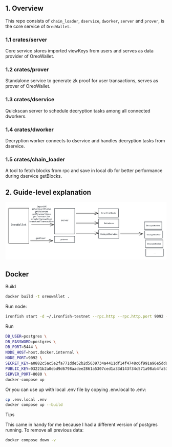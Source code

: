 ## 1. Overview

This repo consists of `chain_loader`, `dservice`, `dworker`, `server` and `prover`, is the core service of `OreoWallet`.

### 1.1 crates/server
Core service stores imported viewKeys from users and serves as data provider of OreoWallet.

### 1.2 crates/prover
Standalone service to generate zk proof for user transactions, serves as prover of OreoWallet.

### 1.3 crates/dservice
Quickscan server to schedule decryption tasks among all connected dworkers.

### 1.4 crates/dworker
Decryption worker connects to dservice and handles decryption tasks from dservice.

### 1.5 crates/chain_loader
A tool to fetch blocks from rpc and save in local db for better performance during dservice getBlocks.

## 2. Guide-level explanation

![basic arch](assets/arch_v2.png)

## Docker

Build

```bash
docker build -t oreowallet .
```

Run node:

```bash
ironfish start -d ~/.ironfish-testnet --rpc.http --rpc.http.port 9092 --rpc.http.host 0.0.0.0
```

Run

```bash
DB_USER=postgres \
DB_PASSWORD=postgres \
DB_PORT=5444 \
NODE_HOST=host.docker.internal \
NODE_PORT=9092 \
SECRET_KEY=a0882c5ac5e2fa771dde52b2d5639734a4411df14f4748c6f991a96e5dd9f997 \
PUBLIC_KEY=03221b2a0ebd9d6798aadee2861a5307ced1a33d143f34c571a98ab4fa534b7d3e \
SERVER_PORT=8080 \
docker-compose up
```

Or you can use up with local .env file by copying .env.local to .env:

```bash
cp .env.local .env
docker compose up --build
```

Tips

This came in handy for me because I had a different version of postgres running. To remove all previous data: 
```bash
docker compose down -v
```
